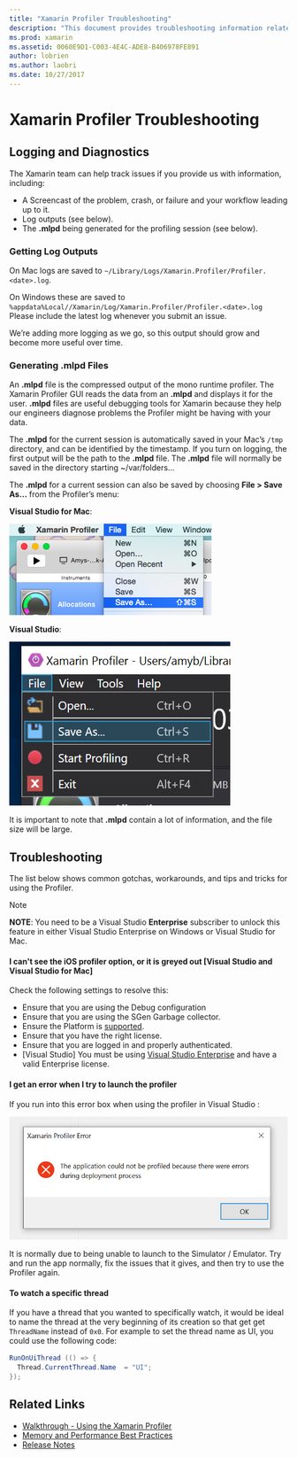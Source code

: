 ```yaml
---
title: "Xamarin Profiler Troubleshooting"
description: "This document provides troubleshooting information related to the Xamarin Profiler. It describes issues related to logging and diagnostics, the IDE, and other topics."
ms.prod: xamarin
ms.assetid: 0060E9D1-C003-4E4C-ADE8-B406978FE891
author: lobrien
ms.author: laobri
ms.date: 10/27/2017
---
```


# Xamarin Profiler Troubleshooting

## Logging and Diagnostics

The Xamarin team can help track issues if you provide us with information, including:

- A Screencast of the problem, crash, or failure and your workflow leading up to it.
- Log outputs (see below).
- The **.mlpd** being generated for the profiling session (see below).

### Getting Log Outputs

On Mac logs are saved to `~/Library/Logs/Xamarin.Profiler/Profiler.<date>.log`.

On Windows these are saved to `%appdata%Local//Xamarin/Log/Xamarin.Profiler/Profiler.<date>.log` Please include the latest log whenever you submit an issue.

We’re adding more logging as we go, so this output should grow and become more useful over time.

<a name="gen_mlpd" />

### Generating .mlpd Files

An **.mlpd** file is the compressed output of the mono runtime profiler. The Xamarin Profiler GUI reads the data from an **.mlpd** and displays it for the user. **.mlpd** files are useful debugging tools for Xamarin because they help our engineers diagnose problems the Profiler might be having with your data.

The **.mlpd** for the current session is automatically saved in your Mac’s `/tmp` directory, and can be identified by the timestamp. If you turn on logging, the first output will be the path to the **.mlpd** file. The **.mlpd** file will normally be saved in the directory starting ~/var/folders…

The **.mlpd** for a current session can also be saved by choosing **File > Save As…** from the Profiler’s menu:

**Visual Studio for Mac**:

![](troubleshooting-images/image17.png "Saving .mlpd file in Visual Studio for Mac")

**Visual Studio**:

![](troubleshooting-images/image17-vs.png "Saving .mlpd file in Visual Studio")

It is important to note that **.mlpd** contain a lot of information, and the file size will be large.

## Troubleshooting

The list below shows common gotchas, workarounds, and tips and tricks for using the Profiler.

> [!NOTE]
> **NOTE**: You need to be a Visual Studio **Enterprise** subscriber to unlock this feature in either Visual Studio Enterprise on Windows or Visual Studio for Mac.

#### I can't see the iOS profiler option, or it is greyed out [Visual Studio and Visual Studio for Mac]

Check the following settings to resolve this:

- Ensure that you are using the Debug configuration
- Ensure that you are using the SGen Garbage collector.
- Ensure the Platform is [supported](~/tools/profiler/index.md#Profiler_Support).
- Ensure that you have the right license.
- Ensure that you are logged in and properly authenticated.
- [Visual Studio] You must be using [Visual Studio Enterprise](https://visualstudio.microsoft.com/vs/enterprise/) and have a valid Enterprise license.

#### I get an error when I try to launch the profiler

If you run into this error box when using the profiler in Visual Studio :

![](troubleshooting-images/error.png "Error box when using the profiler in Visual Studio")

It is normally due to being unable to launch to the Simulator / Emulator. Try and run the app normally, fix the issues that it gives, and then try to use the Profiler again.

#### To watch a specific thread

If you have a thread that you wanted to specifically watch, it would be ideal to name the thread at the very beginning of its creation so that get get `ThreadName` instead of `0x0`. For example to set the thread name as UI, you could use the following code:

```csharp
RunOnUiThread (() => {
  Thread.CurrentThread.Name  = "UI";
});
```

## Related Links

- [Walkthrough - Using the Xamarin Profiler](~/tools/profiler/index.md)
- [Memory and Performance Best Practices](~/cross-platform/deploy-test/memory-perf-best-practices.md)
- [Release Notes](https://developer.xamarin.com/releases/profiler/preview/)
